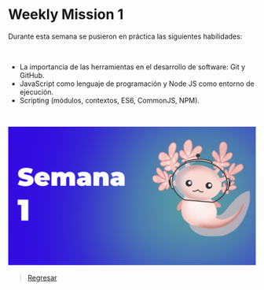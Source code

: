 # Weekly Mission 1

Durante esta semana se pusieron en práctica las siguientes habilidades:

<br>

* La importancia de las herramientas en el desarrollo de software: Git y GitHub.
* JavaScript como lenguaje de programación y Node JS como entorno de ejecución.
* Scripting (módulos, contextos, ES6, CommonJS, NPM).

<br>


![Semana 1](./semana1.png)

>[Regresar](./../README.md)